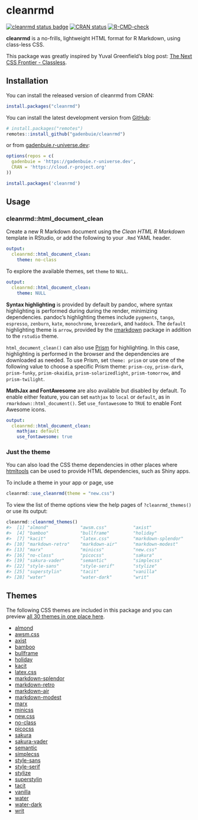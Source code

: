 
<!-- README.md is generated from README.Rmd. Please edit that file -->

# cleanrmd

<!-- badges: start -->

[![cleanrmd status
badge](https://gadenbuie.r-universe.dev/badges/cleanrmd)](https://gadenbuie.r-universe.dev)
[![CRAN
status](https://www.r-pkg.org/badges/version/cleanrmd)](https://CRAN.R-project.org/package=cleanrmd)
[![R-CMD-check](https://github.com/gadenbuie/cleanrmd/actions/workflows/check-standard.yaml/badge.svg)](https://github.com/gadenbuie/cleanrmd/actions/workflows/check-standard.yaml)
<!-- badges: end -->

**cleanrmd** is a no-frills, lightweight HTML format for R Markdown,
using class-less CSS.

This package was greatly inspired by Yuval Greenfield’s blog post: [The
Next CSS Frontier -
Classless](https://ubershmekel.medium.com/the-next-css-frontier-classless-5e66f3f25fdd).

## Installation

You can install the released version of cleanrmd from CRAN:

``` r
install.packages("cleanrmd")
```

You can install the latest development version from
[GitHub](https://github.com/gadenbuie/cleanrmd/):

``` r
# install.packages("remotes")
remotes::install_github("gadenbuie/cleanrmd")
```

or from [gadenbuie.r-universe.dev](https://gadenbuie.r-universe.dev/):

``` r
options(repos = c(
  gadenbuie = 'https://gadenbuie.r-universe.dev',
  CRAN = 'https://cloud.r-project.org'
))

install.packages('cleanrmd')
```

## Usage

### cleanrmd::html_document_clean

Create a new R Markdown document using the *Clean HTML R Markdown*
template in RStudio, or add the following to your `.Rmd` YAML header.

``` yaml
output: 
  cleanrmd::html_document_clean:
    theme: no-class
```

To explore the available themes, set `theme` to `NULL`.

``` yaml
output: 
  cleanrmd::html_document_clean:
    theme: NULL
```

**Syntax highlighting** is provided by default by pandoc, where syntax
highlighting is performed during during the render, minimizing
dependencies. pandoc’s highlighting themes include `pygments`, `tango`,
`espresso`, `zenburn`, `kate`, `monochrome`, `breezedark`, and
`haddock`. The `default` highlighting theme is `arrow`, provided by the
[rmarkdown](https://rmarkdown.rstudio.com/docs/) package in addition to
the `rstudio` theme.

`html_document_clean()` can also use [Prism](https://prismjs.com/) for
highlighting. In this case, highlighting is performed in the browser and
the dependencies are downloaded as needed. To use Prism, set
`theme: prism` or use one of the following value to choose a specific
Prism theme: `prism-coy`, `prism-dark`, `prism-funky`, `prism-okaidia`,
`prism-solarizedlight`, `prism-tomorrow`, and `prism-twilight`.

**MathJax and FontAwesome** are also available but disabled by default.
To enable either feature, you can set `mathjax` to `local` or `default`,
as in `rmarkdown::html_document()`. Set `use_fontawesome` to `TRUE` to
enable Font Awesome icons.

``` yaml
output: 
  cleanrmd::html_document_clean:
    mathjax: default
    use_fontawesome: true
```

### Just the theme

You can also load the CSS theme dependencies in other places where
[htmltools](https://rstudio.github.io/htmltools/) can be used to provide
HTML dependencies, such as Shiny apps.

To include a theme in your app or page, use

``` r
cleanrmd::use_cleanrmd(theme = "new.css")
```

To view the list of theme options view the help pages of
`?cleanrmd_themes()` or use its output:

``` r
cleanrmd::cleanrmd_themes()
#>  [1] "almond"            "awsm.css"          "axist"            
#>  [4] "bamboo"            "bullframe"         "holiday"          
#>  [7] "kacit"             "latex.css"         "markdown-splendor"
#> [10] "markdown-retro"    "markdown-air"      "markdown-modest"  
#> [13] "marx"              "minicss"           "new.css"          
#> [16] "no-class"          "picocss"           "sakura"           
#> [19] "sakura-vader"      "semantic"          "simplecss"        
#> [22] "style-sans"        "style-serif"       "stylize"          
#> [25] "superstylin"       "tacit"             "vanilla"          
#> [28] "water"             "water-dark"        "writ"
```

## Themes

The following CSS themes are included in this package and you can
preview [all 30 themes in one place
here](https://pkg.garrickadenbuie.com/cleanrmd/index.html).

-   [almond](https://github.com/alvaromontoro/almond.css)
-   [awsm.css](https://igoradamenko.github.io/awsm.css/)
-   [axist](https://ruanmartinelli.github.io/axist/)
-   [bamboo](https://rilwis.github.io/bamboo/)
-   [bullframe](https://marcopontili.com/projects/bullframe-css/)
-   [holiday](https://holidaycss.js.org/)
-   [kacit](https://hakanalpay.com/kacit/)
-   [latex.css](https://github.com/vincentdoerig/latex-css)
-   [markdown-splendor](http://markdowncss.github.io/splendor/)
-   [markdown-retro](http://markdowncss.github.io/retro/)
-   [markdown-air](http://markdowncss.github.io/air/)
-   [markdown-modest](http://markdowncss.github.io/modest/)
-   [marx](https://mblode.github.io/marx/)
-   [minicss](https://minicss.us/)
-   [new.css](https://newcss.net/)
-   [no-class](https://davidpaulsson.github.io/no-class/)
-   [picocss](https://picocss.com/)
-   [sakura](https://oxal.org/projects/sakura/)
-   [sakura-vader](https://oxal.org/projects/sakura/)
-   [semantic](https://dimitrinicolas.github.io/semantic.css/)
-   [simplecss](https://simplecss.org/)
-   [style-sans](https://ungoldman.com/style.css/)
-   [style-serif](https://ungoldman.com/style.css/)
-   [stylize](https://pkg.garrickadenbuie.com/stylize.css/)
-   [superstylin](https://caiogondim.github.io/superstylin/)
-   [tacit](https://yegor256.github.io/tacit/)
-   [vanilla](https://vanillacss.com/)
-   [water](https://kognise.github.io/water.css/)
-   [water-dark](https://kognise.github.io/water.css/)
-   [writ](https://writ.cmcenroe.me/)
